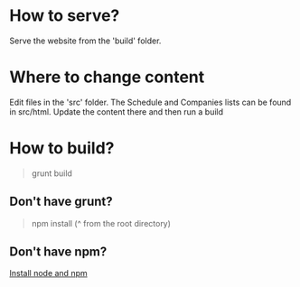 How to serve?
=============
Serve the website from the 'build' folder.

Where to change content
============
Edit files in the 'src' folder.
The Schedule and Companies lists can be found in src/html.
Update the content there and then run a build

How to build?
=============
> grunt build

Don't have grunt?
-----------------
> npm install
 (^ from the root directory)

Don't have npm?
---------------
[Install node and npm](http://nodejs.org/)
